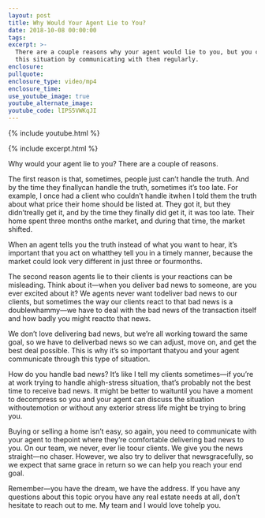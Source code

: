 ```yaml
---
layout: post
title: Why Would Your Agent Lie to You?
date: 2018-10-08 00:00:00
tags:
excerpt: >-
  There are a couple reasons why your agent would lie to you, but you can avoid
  this situation by communicating with them regularly.
enclosure:
pullquote:
enclosure_type: video/mp4
enclosure_time:
use_youtube_image: true
youtube_alternate_image:
youtube_code: lIPS5VWKqJI
---
```

{% include youtube.html %}

{% include excerpt.html %}

Why would your agent lie to you? There are a couple of reasons.

The first reason is that, sometimes, people just can’t handle the truth. And by the time they finallycan handle the truth, sometimes it’s too late. For example, I once had a client who couldn’t handle itwhen I told them the truth about what price their home should be listed at. They got it, but they didn’treally get it, and by the time they finally did get it, it was too late. Their home spent three months onthe market, and during that time, the market shifted.

When an agent tells you the truth instead of what you want to hear, it’s important that you act on whatthey tell you in a timely manner, because the market could look very different in just three or fourmonths.

The second reason agents lie to their clients is your reactions can be misleading. Think about it—when you deliver bad news to someone, are you ever excited about it? We agents never want todeliver bad news to our clients, but sometimes the way our clients react to that bad news is a doublewhammy—we have to deal with the bad news of the transaction itself and how badly you might reactto that news.

We don’t love delivering bad news, but we’re all working toward the same goal, so we have to deliverbad news so we can adjust, move on, and get the best deal possible. This is why it’s so important thatyou and your agent communicate through this type of situation.

How do you handle bad news? It’s like I tell my clients sometimes—if you’re at work trying to handle ahigh-stress situation, that’s probably not the best time to receive bad news. It might be better to waituntil you have a moment to decompress so you and your agent can discuss the situation withoutemotion or without any exterior stress life might be trying to bring you.

Buying or selling a home isn’t easy, so again, you need to communicate with your agent to thepoint where they’re comfortable delivering bad news to you. On our team, we never, ever lie toour clients. We give you the news straight—no chaser. However, we also try to deliver that newsgracefully, so we expect that same grace in return so we can help you reach your end goal.

Remember—you have the dream, we have the address. If you have any questions about this topic oryou have any real estate needs at all, don’t hesitate to reach out to me. My team and I would love tohelp you.
